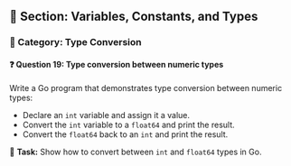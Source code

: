 ## 📘 Section: Variables, Constants, and Types  
### 🔹 Category: Type Conversion  
#### ❓ Question 19: Type conversion between numeric types

Write a Go program that demonstrates type conversion between numeric types:

- Declare an `int` variable and assign it a value.
- Convert the `int` variable to a `float64` and print the result.
- Convert the `float64` back to an `int` and print the result.

🔧 **Task:** Show how to convert between `int` and `float64` types in Go.
